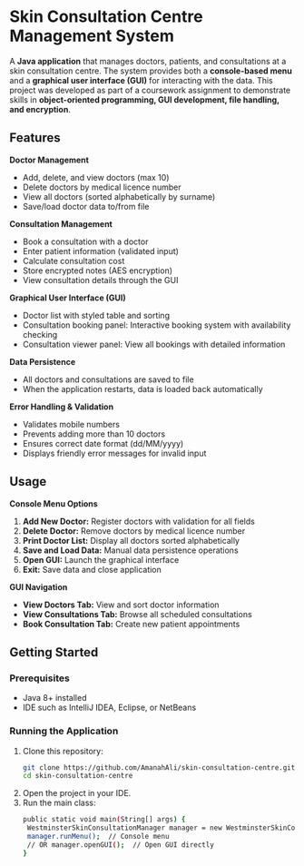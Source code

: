 # Skin Consultation Centre Management System

A **Java application** that manages doctors, patients, and consultations at a skin consultation centre. The system provides both a **console-based menu** and a **graphical user interface (GUI)** for interacting with the data. This project was developed as part of a coursework assignment to demonstrate skills in **object-oriented programming, GUI development, file handling, and encryption**.

## Features

**Doctor Management**

- Add, delete, and view doctors (max 10)
- Delete doctors by medical licence number
- View all doctors (sorted alphabetically by surname)
- Save/load doctor data to/from file

**Consultation Management**

- Book a consultation with a doctor
- Enter patient information (validated input)
- Calculate consultation cost
- Store encrypted notes (AES encryption)
- View consultation details through the GUI

**Graphical User Interface (GUI)**

- Doctor list with styled table and sorting
- Consultation booking panel: Interactive booking system with availability checking
- Consultation viewer panel: View all bookings with detailed information

**Data Persistence**

- All doctors and consultations are saved to file
- When the application restarts, data is loaded back automatically

**Error Handling & Validation**

- Validates mobile numbers
- Prevents adding more than 10 doctors
- Ensures correct date format (dd/MM/yyyy)
- Displays friendly error messages for invalid input

## Usage
**Console Menu Options**

1. **Add New Doctor:** Register doctors with validation for all fields
2. **Delete Doctor:** Remove doctors by medical licence number
3. **Print Doctor List:** Display all doctors sorted alphabetically
4. **Save and Load Data:** Manual data persistence operations
5. **Open GUI:** Launch the graphical interface
6. **Exit:** Save data and close application

**GUI Navigation**

- **View Doctors Tab:** View and sort doctor information
- **View Consultations Tab:** Browse all scheduled consultations
- **Book Consultation Tab:** Create new patient appointments

## Getting Started
### Prerequisites
- Java 8+ installed
- IDE such as IntelliJ IDEA, Eclipse, or NetBeans

### Running the Application
1. Clone this repository:
   ```bash
   git clone https://github.com/AmanahAli/skin-consultation-centre.git
   cd skin-consultation-centre
2. Open the project in your IDE.
3. Run the main class:
   ```bash
   public static void main(String[] args) {
    WestminsterSkinConsultationManager manager = new WestminsterSkinConsultationManager(10);
    manager.runMenu();  // Console menu
    // OR manager.openGUI();  // Open GUI directly
   }


